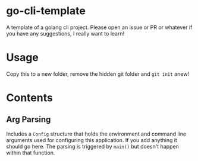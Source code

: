# go-cli-template

A template of a golang cli project. Please open an issue or PR or
whatever if you have any suggestions, I really want to learn!

# Usage

Copy this to a new folder, remove the hidden git folder and `git init` anew!

# Contents

## Arg Parsing

Includes a `Config` structure that holds the environment and command
line arguments used for configuring this application. If you add
anything it should go here. The parsing is triggered by `main()` but
doesn't happen within that function.
